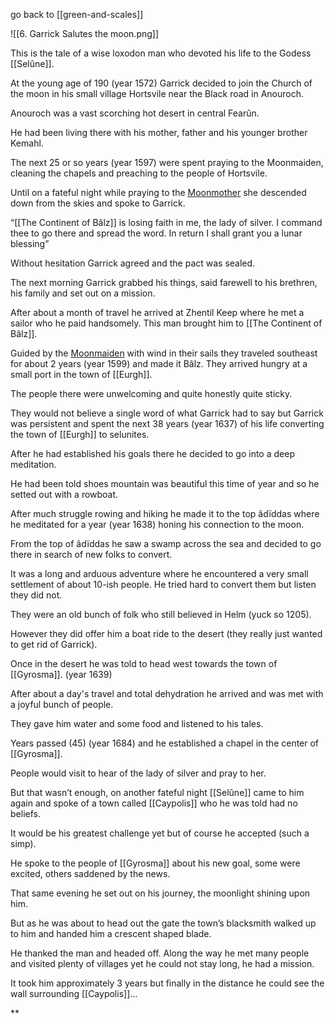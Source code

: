 go back to [[green-and-scales]]

![[6. Garrick Salutes the moon.png]]


This is the tale of a wise loxodon man who devoted his life to the Godess [[Selûne]].

  

At the young age of 190 (year 1572) Garrick decided to join the Church of the moon in his small village Hortsvile near the Black road in Anouroch.

Anouroch was a vast scorching hot desert in central Fearûn.

He had been living there with his mother, father and his younger brother Kemahl.

The next 25 or so years (year 1597) were spent praying to the Moonmaiden, cleaning the chapels and preaching to the people of Hortsvile.

Until on a fateful night while praying to the [Moonmother](Selûne.md) she descended down from the skies and spoke to Garrick.

“[[The Continent of Bâlz]] is losing faith in me, the lady of silver. I command thee to go there and spread the word. In return I shall grant you a lunar blessing”

Without hesitation Garrick agreed and the pact was sealed.

The next morning Garrick grabbed his things, said farewell to his brethren, his family and set out on a mission.

After about a month of travel he arrived at Zhentil Keep where he met a sailor who he paid handsomely. This man brought him to [[The Continent of Bâlz]].

Guided by the [Moonmaiden](Selûne.md) with wind in their sails they traveled southeast for about 2 years (year 1599) and made it Bâlz. They arrived hungry at a small port in the town of [[Eurgh]].

The people there were unwelcoming and quite honestly quite sticky.

They would not believe a single word of what Garrick had to say but Garrick was persistent and spent the next 38 years (year 1637) of his life converting the town of [[Eurgh]] to selunites.

After he had established his goals there he decided to go into a deep meditation.

He had been told shoes mountain was beautiful this time of year and so he setted out with a rowboat.

After much struggle rowing and hiking he made it to the top âdïddas where he meditated for a year (year 1638) honing his connection to the moon.

From the top of âdïddas he saw a swamp across the sea and decided to go there in search of new folks to convert.

It was a long and arduous adventure where he encountered a very small settlement of about 10-ish people. He tried hard to convert them but listen they did not.

They were an old bunch of folk who still believed in Helm (yuck so 1205).

However they did offer him a boat ride to the desert (they really just wanted to get rid of Garrick).

Once in the desert he was told to head west towards the town of [[Gyrosma]]. (year 1639)

After about a day's travel and total dehydration he arrived and was met with a joyful bunch of people.

They gave him water and some food and listened to his tales.

Years passed (45) (year 1684) and he established a chapel in the center of [[Gyrosma]].

People would visit to hear of the lady of silver and pray to her.

But that wasn’t enough, on another fateful night [[Selûne]] came to him again and spoke of a town called [[Caypolis]] who he was told had no beliefs.

It would be his greatest challenge yet but of course he accepted (such a simp).

He spoke to the people of [[Gyrosma]] about his new goal, some were excited, others saddened by the news.

That same evening he set out on his journey, the moonlight shining upon him.

But as he was about to head out the gate the town’s blacksmith walked up to him and handed him a crescent shaped blade.

He thanked the man and headed off. Along the way he met many people and visited plenty of villages yet he could not stay long, he had a mission.

It took him approximately 3 years but finally in the distance he could see the wall surrounding [[Caypolis]]…

**